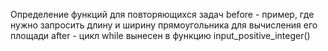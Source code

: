 Определение функций для повторяющихся задач
before - пример, где нужно запросить длину и ширину прямоугольника для вычисления его площади
after - цикл while вынесен в функцию input_positive_integer()
